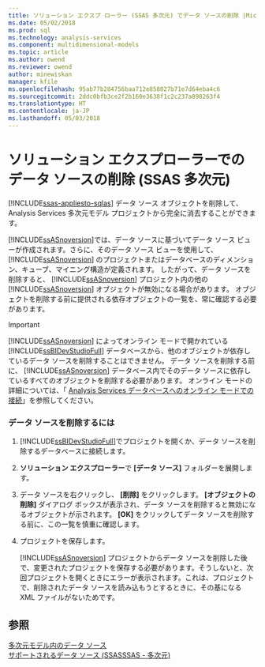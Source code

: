 ```yaml
---
title: ソリューション エクスプ ローラー (SSAS 多次元) でデータ ソースの削除 |Microsoft ドキュメント
ms.date: 05/02/2018
ms.prod: sql
ms.technology: analysis-services
ms.component: multidimensional-models
ms.topic: article
ms.author: owend
ms.reviewer: owend
author: minewiskan
manager: kfile
ms.openlocfilehash: 95ab77b284756baa712e858027b71e7d64eba4c6
ms.sourcegitcommit: 2ddc0bfb3ce2f2b160e3638f1c2c237a898263f4
ms.translationtype: HT
ms.contentlocale: ja-JP
ms.lasthandoff: 05/03/2018
---
```

# <a name="delete-a-data-source-in-solution-explorer-ssas-multidimensional"></a>ソリューション エクスプローラーでのデータ ソースの削除 (SSAS 多次元)
[!INCLUDE[ssas-appliesto-sqlas](../../includes/ssas-appliesto-sqlas.md)]
  データ ソース オブジェクトを削除して、Analysis Services 多次元モデル プロジェクトから完全に消去することができます。  
  
 [!INCLUDE[ssASnoversion](../../includes/ssasnoversion-md.md)]では、データ ソースに基づいてデータ ソース ビューが作成されます。さらに、そのデータ ソース ビューを使用して、 [!INCLUDE[ssASnoversion](../../includes/ssasnoversion-md.md)] のプロジェクトまたはデータベースのディメンション、キューブ、マイニング構造が定義されます。 したがって、データ ソースを削除すると、 [!INCLUDE[ssASnoversion](../../includes/ssasnoversion-md.md)] プロジェクト内の他の [!INCLUDE[ssASnoversion](../../includes/ssasnoversion-md.md)] オブジェクトが無効になる場合があります。 オブジェクトを削除する前に提供される依存オブジェクトの一覧を、常に確認する必要があります。  
  
> [!IMPORTANT]  
>  [!INCLUDE[ssASnoversion](../../includes/ssasnoversion-md.md)] によってオンライン モードで開かれている [!INCLUDE[ssBIDevStudioFull](../../includes/ssbidevstudiofull-md.md)] データベースから、他のオブジェクトが依存しているデータ ソースを削除することはできません。 データ ソースを削除する前に、 [!INCLUDE[ssASnoversion](../../includes/ssasnoversion-md.md)] データベース内でそのデータ ソースに依存しているすべてのオブジェクトを削除する必要があります。 オンライン モードの詳細については、「 [Analysis Services データベースへのオンライン モードでの接続](../../analysis-services/multidimensional-models/connect-in-online-mode-to-an-analysis-services-database.md)」を参照してください。  
  
### <a name="to-delete-a-data-source"></a>データ ソースを削除するには  
  
1.  [!INCLUDE[ssBIDevStudioFull](../../includes/ssbidevstudiofull-md.md)]でプロジェクトを開くか、データ ソースを削除するデータベースに接続します。  
  
2.  **ソリューション エクスプローラー**で **[データ ソース]** フォルダーを展開します。  
  
3.  データ ソースを右クリックし、 **[削除]** をクリックします。 **[オブジェクトの削除]**  ダイアログ ボックスが表示され、データ ソースを削除すると無効になるオブジェクトが示されます。 **[OK]** をクリックしてデータ ソースを削除する前に、この一覧を慎重に確認します。  
  
4.  プロジェクトを保存します。  
  
     [!INCLUDE[ssASnoversion](../../includes/ssasnoversion-md.md)] プロジェクトからデータ ソースを削除した後で、変更されたプロジェクトを保存する必要があります。そうしないと、次回プロジェクトを開くときにエラーが表示されます。これは、プロジェクトで、削除されたデータ ソースを読み込もうとするときに、その基になる XML ファイルがないためです。  
  
## <a name="see-also"></a>参照  
 [多次元モデル内のデータ ソース](../../analysis-services/multidimensional-models/data-sources-in-multidimensional-models.md)   
 [サポートされるデータ ソース &#40;SSASSSAS - 多次元&#41;](../../analysis-services/multidimensional-models/supported-data-sources-ssas-multidimensional.md)  
  
  
